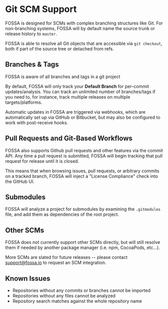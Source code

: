 # Git SCM Support

FOSSA is designed for SCMs with complex branching structures like Git.  For non-branching systems, FOSSA will by default name the source trunk or release history to `master`.

FOSSA is able to resolve all Git objects that are accessible via `git checkout`, both if part of the source tree or detached from refs.

## Branches & Tags

FOSSA is aware of all branches and tags in a git project

By default, FOSSA will only track your **Default Branch** for per-commit updates/analysis.  You can track an unlimited number of branches/tags if you need to, for instance, track multiple releases on multiple targets/platforms. 

Automatic updates in FOSSA are triggered via webhooks, which are automatically set up via GitHub or Bitbucket, but may also be configured to work with post-receive hooks.

## Pull Requests and Git-Based Workflows

FOSSA also supports Github pull requests and other features via the commit API.  Any time a pull request is submitted, FOSSA will begin tracking that pull request for release until it is closed.

This means that when browsing issues, pull requests, or arbitrary commits on a tracked branch, FOSSA will inject a "License Compliance" check into the GitHub UI.

## Submodules

FOSSA will analyze a project for submodules by examining the `.gitmodules` file, and add them as dependencies of the root project.

## Other SCMs

FOSSA does not currently support other SCMs directly, but will still resolve them if needed by another package manager (i.e. npm, CocoaPods, etc...).

More SCMs are slated for future releases -- please contact [support@fossa.io](mailto:support@fossa.io) to request an SCM integration.

## Known Issues

- Repositories without any commits or branches cannot be imported
- Repositories without any files cannot be analyzed
- Repository search matches against the whole repository name